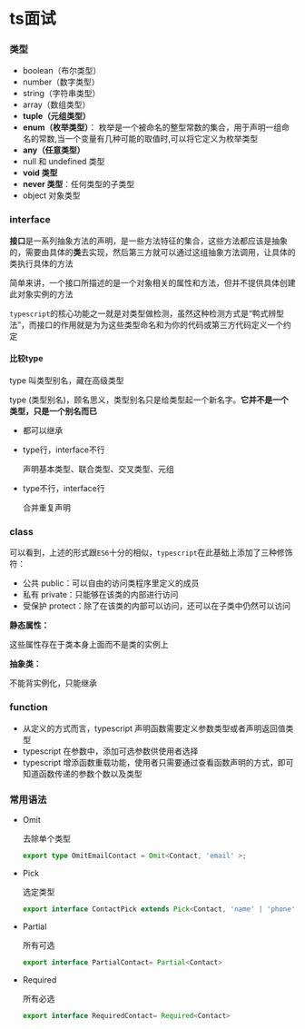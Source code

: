 # ts面试

### 类型

- boolean（布尔类型）
- number（数字类型）
- string（字符串类型）
- array（数组类型）
- **tuple（元组类型）**
- **enum（枚举类型）**： 枚举是一个被命名的整型常数的集合，用于声明一组命名的常数,当一个变量有几种可能的取值时,可以将它定义为枚举类型
- **any（任意类型）**
- null 和 undefined 类型
- **void 类型**
- **never 类型**：任何类型的子类型
- object 对象类型

### interface

**接口**是一系列抽象方法的声明，是一些方法特征的集合，这些方法都应该是抽象的，需要由具体的**类**去实现，然后第三方就可以通过这组抽象方法调用，让具体的类执行具体的方法

简单来讲，一个接口所描述的是一个对象相关的属性和方法，但并不提供具体创建此对象实例的方法

`typescript`的核心功能之一就是对类型做检测，虽然这种检测方式是“鸭式辨型法”，而接口的作用就是为为这些类型命名和为你的代码或第三方代码定义一个约定

#### 比较type

type 叫类型别名，藏在高级类型

type (类型别名)，顾名思义，类型别名只是给类型起一个新名字。**它并不是一个类型，只是一个别名而已**

- 都可以继承

- type行，interface不行
  
  声明基本类型、联合类型、交叉类型、元组

- type不行，interface行
  
  合并重复声明

### class

可以看到，上述的形式跟`ES6`十分的相似，`typescript`在此基础上添加了三种修饰符：

- 公共 public：可以自由的访问类程序里定义的成员
- 私有 private：只能够在该类的内部进行访问
- 受保护 protect：除了在该类的内部可以访问，还可以在子类中仍然可以访问

**静态属性：**

这些属性存在于类本身上面而不是类的实例上

**抽象类：**

不能背实例化，只能继承

### function

- 从定义的方式而言，typescript 声明函数需要定义参数类型或者声明返回值类型
- typescript 在参数中，添加可选参数供使用者选择
- typescript 增添函数重载功能，使用者只需要通过查看函数声明的方式，即可知道函数传递的参数个数以及类型

### 常用语法

- Omit
  
  去除单个类型
  
  ```ts
  export type OmitEmailContact = Omit<Contact, 'email' >;
  ```

- Pick
  
  选定类型
  
  ```ts
  export interface ContactPick extends Pick<Contact, 'name' | 'phone'> {}
  ```

- Partial
  
  所有可选
  
  ```ts
  export interface PartialContact= Partial<Contact>
  ```

- Required
  
  所有必选
  
  ```ts
  export interface RequiredContact= Required<Contact>
  ```
